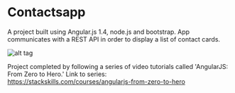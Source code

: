 <h1>Contactsapp</h1>

A project built using Angular.js 1.4, node.js and bootstrap.
App communicates with a REST API in order to display a list of contact cards.

![alt tag](pictures\Capture.png)


Project completed by following a series of video tutorials called 'AngularJS: From Zero to Hero.'
Link to series: https://stackskills.com/courses/angularjs-from-zero-to-hero
